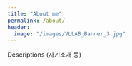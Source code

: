 ```yaml
---
title: "About me"
permalink: /about/
header:
  image: "/images/VLLAB_Banner_3.jpg"
---
```


Descriptions (자기소개 등)
